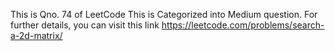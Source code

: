 This is Qno. 74 of LeetCode
This is Categorized into Medium question.
For further details, you can visit this link https://leetcode.com/problems/search-a-2d-matrix/